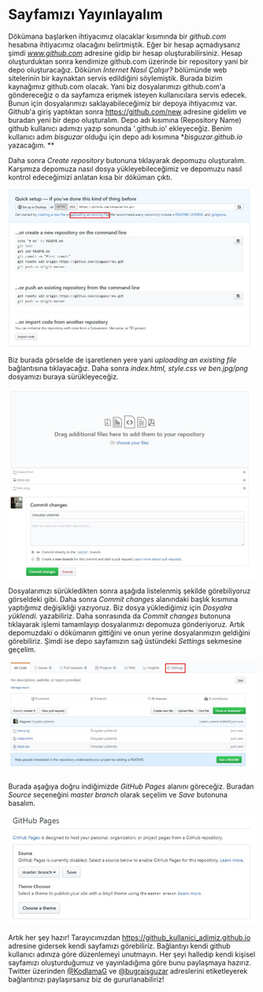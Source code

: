 # Sayfamızı Yayınlayalım

Dökümana başlarken ihtiyacımız olacaklar kısımında bir *github.com* hesabına ihtiyacımız olacağını belirtmiştik. Eğer bir hesap açmadıysanız şimdi *www.github.com* adresine gidip bir hesap oluşturabilirsiniz. Hesap oluşturduktan sonra kendimize github.com üzerinde bir repository yani bir depo oluşturacağız. Dökünın *İnternet Nasıl Çalışır?* bölümünde web sitelerinin bir kaynaktan servis edildiğini söylemiştik. Burada bizim kaynağımız github.com olacak. Yani biz dosyalarımızı github.com'a göndereceğiz o da sayfamıza erişmek isteyen kullanıcılara servis edecek. Bunun için dosyalarımızı saklayabileceğimiz bir depoya ihtiyacımız var. Github'a giriş yaptıktan sonra https://github.com/new adresine gidelim ve buradan yeni bir depo oluşturalım. Depo adı kısımına (Repository Name) github kullanıcı adımızı yazıp sonunda '.github.io' ekleyeceğiz. Benim kullanıcı adım *bisguzar* olduğu için depo adı kısımına **bisguzar.github.io* yazacağım. **

Daha sonra *Create repository* butonuna tıklayarak depomuzu oluşturalım. Karşımıza depomuza nasıl dosya yükleyebileceğimiz ve depomuzu nasıl kontrol edeceğimizi anlatan kısa bir döküman çıktı.

![github_upload](../0-static/github_upload.jpg "")

Biz burada görselde de işaretlenen yere yani *uploading an existing file* bağlantısına tıklayacağız. Daha sonra *index.html, style.css ve ben.jpg/png* dosyamızı buraya sürükleyeceğiz.

![github_uploading_commit](../0-static/github_uploading.jpg "")

Dosyalarımızı sürükledikten sonra aşağıda listelenmiş şekilde görebiliyoruz görseldeki gibi. Daha sonra *Commit changes* alanındaki başlık kısımına yaptığımız değişikliği yazıyoruz. Biz dosya yüklediğimiz için *Dosyalra yüklendi.* yazabiliriz. Daha sonrasında da *Commit changes* butonuna tıklayarak işlemi tamamlayıp dosyalarımızı depomuza gönderiyoruz. Artık depomuzdaki o dökümanın gittiğini ve onun yerine dosyalarımızın geldiğini görebiliriz. Şimdi ise depo sayfamızın sağ üstündeki *Settings* sekmesine geçelim. 

![github_settings](../0-static/settings_tab.jpg "")

Burada aşağıya doğru indiğimizde *GitHub Pages* alanını göreceğiz. Buradan *Source* seçeneğini *master branch* olarak seçelim ve *Save* butonuna basalım. 

![GitHubpages](../0-static/gh_pages.jpg "")

Artık her şey hazır! Tarayıcımızdan https://github_kullanici_adimiz.github.io adresine gidersek kendi sayfamızı görebiliriz. Bağlantıyı kendi github kullanıcı adınıza göre düzenlemeyi unutmayın. Her şeyi halledip kendi kişisel sayfamızı oluşturduğumuz ve yayınladığıma göre bunu paylaşmaya hazırız. Twitter üzerinden [@KodlamaG](www.twitter.com/kodlamag) ve [@bugraisguzar](www.twitter.com/bugraisguzar) adreslerini etiketleyerek bağlantınızı paylaşırsanız biz de gururlanabiliriz!